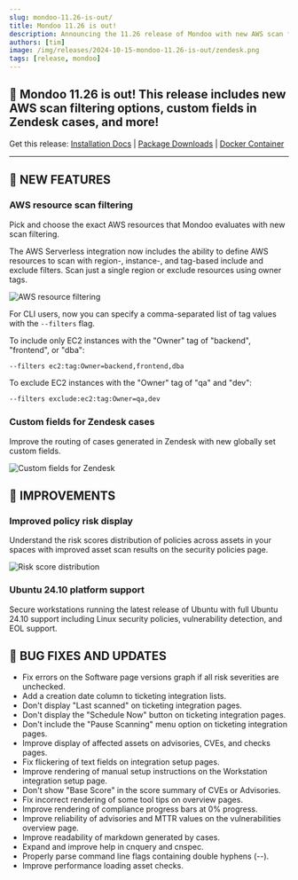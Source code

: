 ```yaml
---
slug: mondoo-11.26-is-out/
title: Mondoo 11.26 is out!
description: Announcing the 11.26 release of Mondoo with new AWS scan filtering options, custom fields in Zendesk cases, and more!
authors: [tim]
image: /img/releases/2024-10-15-mondoo-11.26-is-out/zendesk.png
tags: [release, mondoo]
---
```


## 🥳 Mondoo 11.26 is out! This release includes new AWS scan filtering options, custom fields in Zendesk cases, and more!

Get this release: [Installation Docs](https://mondoo.com/docs/cnspec/) | [Package Downloads](https://releases.mondoo.com/cnspec/) | [Docker Container](https://hub.docker.com/r/mondoo/cnspec)

---

## 🎉 NEW FEATURES

### AWS resource scan filtering

Pick and choose the exact AWS resources that Mondoo evaluates with new scan filtering.

The AWS Serverless integration now includes the ability to define AWS resources to scan with region-, instance-, and tag-based include and exclude filters. Scan just a single region or exclude resources using owner tags.

![AWS resource filtering](/img/releases/2024-10-15-mondoo-11.26-is-out/filtering.png)

For CLI users, now you can specify a comma-separated list of tag values with the `--filters` flag.

To include only EC2 instances with the "Owner" tag of "backend", "frontend", or "dba":

```bash
--filters ec2:tag:Owner=backend,frontend,dba
```

To exclude EC2 instances with the "Owner" tag of "qa" and "dev":

```bash
--filters exclude:ec2:tag:Owner=qa,dev
```

### Custom fields for Zendesk cases

Improve the routing of cases generated in Zendesk with new globally set custom fields.

![Custom fields for Zendesk](/img/releases/2024-10-15-mondoo-11.26-is-out/zendesk.png)

## 🧹 IMPROVEMENTS

### Improved policy risk display

Understand the risk scores distribution of policies across assets in your spaces with improved asset scan results on the security policies page.

![Risk score distribution](/img/releases/2024-10-15-mondoo-11.26-is-out/risk_score.png)

### Ubuntu 24.10 platform support

Secure workstations running the latest release of Ubuntu with full Ubuntu 24.10 support including Linux security policies, vulnerability detection, and EOL support.

## 🐛 BUG FIXES AND UPDATES

- Fix errors on the Software page versions graph if all risk severities are unchecked.
- Add a creation date column to ticketing integration lists.
- Don't display "Last scanned" on ticketing integration pages.
- Don't display the "Schedule Now" button on ticketing integration pages.
- Don't include the "Pause Scanning" menu option on ticketing integration pages.
- Improve display of affected assets on advisories, CVEs, and checks pages.
- Fix flickering of text fields on integration setup pages.
- Improve rendering of manual setup instructions on the Workstation integration setup page.
- Don't show "Base Score" in the score summary of CVEs or Advisories.
- Fix incorrect rendering of some tool tips on overview pages.
- Improve rendering of compliance progress bars at 0% progress.
- Improve reliability of advisories and MTTR values on the vulnerabilities overview page.
- Improve readability of markdown generated by cases.
- Expand and improve help in cnquery and cnspec.
- Properly parse command line flags containing double hyphens (--).
- Improve performance loading asset checks.
